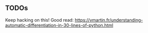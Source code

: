 ## TODOs

Keep hacking on this! Good read:
https://vmartin.fr/understanding-automatic-differentiation-in-30-lines-of-python.html
